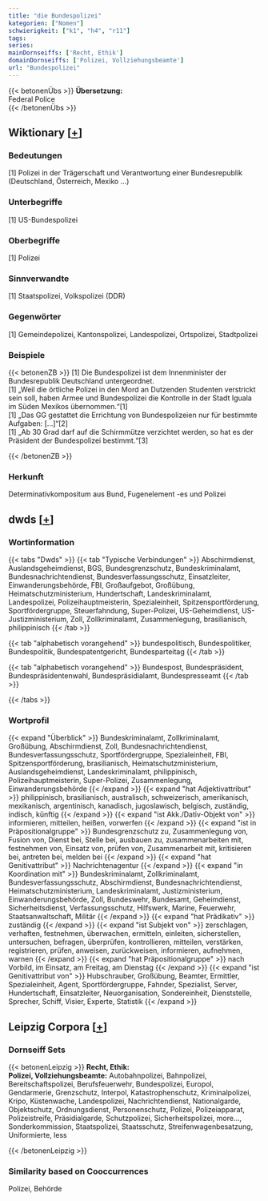```yaml
---
title: "die Bundespolizei"
kategorien: ["Nomen"]
schwierigkeit: ["k1", "h4", "r11"]
tags:
series:
mainDornseiffs: ['Recht, Ethik']
domainDornseiffs: ['Polizei, Vollziehungsbeamte']
url: "Bundespolizei"
---
```


{{< betonenÜbs >}}
**Übersetzung:**  
Federal Police  
{{< /betonenÜbs >}}

## Wiktionary [[+](https://de.wiktionary.org/wiki/Bundespolizei)]

### Bedeutungen
[1] Polizei in der Trägerschaft und Verantwortung einer Bundesrepublik (Deutschland, Österreich, Mexiko …)  

### Unterbegriffe
[1] US-Bundespolizei  

### Oberbegriffe
[1] Polizei  

### Sinnverwandte
[1] Staatspolizei, Volkspolizei (DDR)  

### Gegenwörter
[1] Gemeindepolizei, Kantonspolizei, Landespolizei, Ortspolizei, Stadtpolizei  

### Beispiele
{{< betonenZB >}}
[1] Die Bundespolizei ist dem Innenminister der Bundesrepublik Deutschland untergeordnet.  
[1] „Weil die örtliche Polizei in den Mord an Dutzenden Studenten verstrickt sein soll, haben Armee und Bundespolizei die Kontrolle in der Stadt Iguala im Süden Mexikos übernommen.“[1]  
[1] „Das GG gestattet die Errichtung von Bundespolizeien nur für bestimmte Aufgaben: […]“[2]  
[1] „Ab 30 Grad darf auf die Schirmmütze verzichtet werden, so hat es der Präsident der Bundespolizei bestimmt.“[3]  

{{< /betonenZB >}}
### Herkunft
Determinativkompositum aus Bund, Fugenelement -es und Polizei  



## dwds [[+](https://www.dwds.de/wb/Bundespolizei)]

### Wortinformation
{{< tabs "Dwds" >}}
{{< tab "Typische Verbindungen" >}}
Abschirmdienst, Auslandsgeheimdienst, BGS, Bundesgrenzschutz, Bundeskriminalamt, Bundesnachrichtendienst, Bundesverfassungsschutz, Einsatzleiter, Einwanderungsbehörde, FBI, Großaufgebot, Großübung, Heimatschutzministerium, Hundertschaft, Landeskriminalamt, Landespolizei, Polizeihauptmeisterin, Spezialeinheit, Spitzensportförderung, Sportfördergruppe, Steuerfahndung, Super-Polizei, US-Geheimdienst, US-Justizministerium, Zoll, Zollkriminalamt, Zusammenlegung, brasilianisch, philippinisch
{{< /tab >}}

{{< tab "alphabetisch vorangehend" >}}
bundespolitisch, Bundespolitiker, Bundespolitik, Bundespatentgericht, Bundesparteitag
{{< /tab >}}

{{< tab "alphabetisch vorangehend" >}}
Bundespost, Bundespräsident, Bundespräsidentenwahl, Bundespräsidialamt, Bundespresseamt
{{< /tab >}}

{{< /tabs >}}

### Wortprofil
{{< expand "Überblick" >}} Bundeskriminalamt, Zollkriminalamt, Großübung, Abschirmdienst, Zoll, Bundesnachrichtendienst, Bundesverfassungsschutz, Sportfördergruppe, Spezialeinheit, FBI, Spitzensportförderung, brasilianisch, Heimatschutzministerium, Auslandsgeheimdienst, Landeskriminalamt, philippinisch, Polizeihauptmeisterin, Super-Polizei, Zusammenlegung, Einwanderungsbehörde {{< /expand >}}
{{< expand "hat Adjektivattribut" >}} philippinisch, brasilianisch, australisch, schweizerisch, amerikanisch, mexikanisch, argentinisch, kanadisch, jugoslawisch, belgisch, zuständig, indisch, künftig {{< /expand >}}
{{< expand "ist Akk./Dativ-Objekt von" >}} informieren, mitteilen, heißen, vorwerfen {{< /expand >}}
{{< expand "ist in Präpositionalgruppe" >}} Bundesgrenzschutz zu, Zusammenlegung von, Fusion von, Dienst bei, Stelle bei, ausbauen zu, zusammenarbeiten mit, festnehmen von, Einsatz von, prüfen von, Zusammenarbeit mit, kritisieren bei, antreten bei, melden bei {{< /expand >}}
{{< expand "hat Genitivattribut" >}} Nachrichtenagentur {{< /expand >}}
{{< expand "in Koordination mit" >}} Bundeskriminalamt, Zollkriminalamt, Bundesverfassungsschutz, Abschirmdienst, Bundesnachrichtendienst, Heimatschutzministerium, Landeskriminalamt, Justizministerium, Einwanderungsbehörde, Zoll, Bundeswehr, Bundesamt, Geheimdienst, Sicherheitsdienst, Verfassungsschutz, Hilfswerk, Marine, Feuerwehr, Staatsanwaltschaft, Militär {{< /expand >}}
{{< expand "hat Prädikativ" >}} zuständig {{< /expand >}}
{{< expand "ist Subjekt von" >}} zerschlagen, verhaften, festnehmen, überwachen, ermitteln, einleiten, sicherstellen, untersuchen, befragen, überprüfen, kontrollieren, mitteilen, verstärken, registrieren, prüfen, anweisen, zurückweisen, informieren, aufnehmen, warnen {{< /expand >}}
{{< expand "hat Präpositionalgruppe" >}} nach Vorbild, im Einsatz, am Freitag, am Dienstag {{< /expand >}}
{{< expand "ist Genitivattribut von" >}} Hubschrauber, Großübung, Beamter, Ermittler, Spezialeinheit, Agent, Sportfördergruppe, Fahnder, Spezialist, Server, Hundertschaft, Einsatzleiter, Neuorganisation, Sondereinheit, Dienststelle, Sprecher, Schiff, Visier, Experte, Statistik {{< /expand >}}

## Leipzig Corpora [[+](https://corpora.uni-leipzig.de/en/res?word=Bundespolizei&corpusId=deu_newscrawl-public_2018)]

### Dornseiff Sets
{{< betonenLeipzig >}}
**Recht, Ethik:**  
**Polizei, Vollziehungsbeamte:** Autobahnpolizei, Bahnpolizei, Bereitschaftspolizei, Berufsfeuerwehr, Bundespolizei, Europol, Gendarmerie, Grenzschutz, Interpol, Katastrophenschutz, Kriminalpolizei, Kripo, Küstenwache, Landespolizei, Nachrichtendienst, Nationalgarde, Objektschutz, Ordnungsdienst, Personenschutz, Polizei, Polizeiapparat, Polizeistreife, Präsidialgarde, Schutzpolizei, Sicherheitspolizei, more..., Sonderkommission, Staatspolizei, Staatsschutz, Streifenwagenbesatzung, Uniformierte, less  

{{< /betonenLeipzig >}}

### Similarity based on Cooccurrences
Polizei, Behörde

